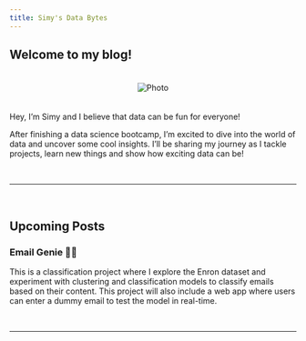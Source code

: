 ```yaml
---
title: Simy's Data Bytes
---
```


## Welcome to my blog!

<div style="text-align: center;">
  <img src="{{ site.baseurl }}/assets/index/cover_photo.jpg" alt="Photo" style="max-width: 50%; height: auto; margin: 20px 0;">
</div>


Hey, I’m Simy and I believe that data can be fun for everyone! 

After finishing a data science bootcamp, I’m excited to dive into the world of data and uncover some cool insights. I’ll be sharing my journey as I tackle projects, learn new things and show how exciting data can be!

<br>  

-----  

<br>

## Upcoming Posts
  
### **Email Genie 🧞‍♀️**

This is a classification project where I explore the Enron dataset and experiment with clustering and classification models to classify emails based on their content. This project will also include a web app where users can enter a dummy email to test the model in real-time.

<br>  

-----  

<br>
